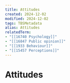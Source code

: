 ```yaml
---
title: Attitudes
created: 2024-12-02
modified: 2024-12-02
tags: TBSMetadata
alias: Attitudes
relatedTerm:
- "[[16740 Psychology]]"
- "[[16847 Public opinion]]"
- "[[1933 Behaviour]]"
- "[[15457 Perceptions]]"
---
```

# Attitudes
